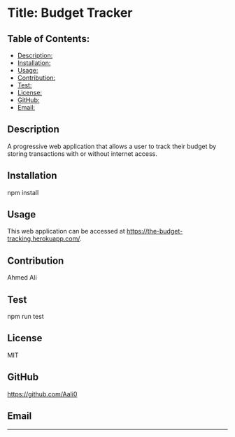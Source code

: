 # Title: Budget Tracker
## Table of Contents:
* [Description: ](#description)
* [Installation:](#installation)
* [Usage: ](#usage)
* [Contribution: ](#contribution)
* [Test: ](#test)
* [License: ](#license)
* [GitHub: ](#github)
* [Email: ](#email)
    
## Description
A progressive web application that allows a user to track their budget by storing transactions with or without internet access.

## Installation
npm install

## Usage
This web application can be accessed at https://the-budget-tracking.herokuapp.com/. 

## Contribution
Ahmed Ali

## Test
npm run test

## License
MIT

## GitHub
https://github.com/Aali0

## Email
****